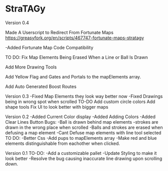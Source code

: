 # StraTAGy


Version 0.4

Made A Userscript to Redirect From Fortunate Maps 
https://greasyfork.org/en/scripts/467747-fortunate-maps-stratagy

-Added Fortunate Map Code Compatibility

TO DO:
Fix Map Elements Being Erased When a Line or Ball Is Drawn

Add More Drawing Tools

Add Yellow Flag and Gates and Portals to the mapElements array.

Add Auto Generated Boost Routes

Version 0.3
-Fixed Map Elements they look way better now
-Fixed Drawings being in wrong spot when scrolled
TO-DO 
Add custom circle colors
Add shape tools
Fix UI to look better with bigger maps



Version 0.2
-Added Current Color display
-Added Adding Colors
-Added Clear Lines Button
Bugs:
-Ball is drawn behind map elements
-strokes are drawn in the wrong place when scrolled
-Balls and strokes are erased when defusing a map element
-Cant Defuse map elements with line tool selected
TO DO:
-Better Css
-Add pups to mapElements array
-Make red and blue elements distinguishable from eachother when clicked. 

Version 0.1
TO-DO: 
-Add a customizable pallet
-Update Styling to make it look better
-Resolve the bug causing inaccurate line drawing upon scrolling down.
